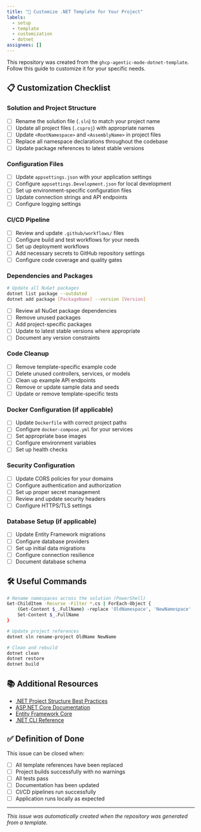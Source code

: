 ```yaml
---
title: "🔧 Customize .NET Template for Your Project"
labels:
  - setup
  - template
  - customization
  - dotnet
assignees: []
---
```


This repository was created from the `ghcp-agentic-mode-dotnet-template`. Follow this guide to customize it for your specific needs.

## 📋 Customization Checklist

### Solution and Project Structure
- [ ] Rename the solution file (`.sln`) to match your project name
- [ ] Update all project files (`.csproj`) with appropriate names
- [ ] Update `<RootNamespace>` and `<AssemblyName>` in project files
- [ ] Replace all namespace declarations throughout the codebase
- [ ] Update package references to latest stable versions

### Configuration Files
- [ ] Update `appsettings.json` with your application settings
- [ ] Configure `appsettings.Development.json` for local development
- [ ] Set up environment-specific configuration files
- [ ] Update connection strings and API endpoints
- [ ] Configure logging settings

### CI/CD Pipeline
- [ ] Review and update `.github/workflows/` files
- [ ] Configure build and test workflows for your needs
- [ ] Set up deployment workflows
- [ ] Add necessary secrets to GitHub repository settings
- [ ] Configure code coverage and quality gates

### Dependencies and Packages
```bash
# Update all NuGet packages
dotnet list package --outdated
dotnet add package [PackageName] --version [Version]
```

- [ ] Review all NuGet package dependencies
- [ ] Remove unused packages
- [ ] Add project-specific packages
- [ ] Update to latest stable versions where appropriate
- [ ] Document any version constraints

### Code Cleanup
- [ ] Remove template-specific example code
- [ ] Delete unused controllers, services, or models
- [ ] Clean up example API endpoints
- [ ] Remove or update sample data and seeds
- [ ] Update or remove template-specific tests

### Docker Configuration (if applicable)
- [ ] Update `Dockerfile` with correct project paths
- [ ] Configure `docker-compose.yml` for your services
- [ ] Set appropriate base images
- [ ] Configure environment variables
- [ ] Set up health checks

### Security Configuration
- [ ] Update CORS policies for your domains
- [ ] Configure authentication and authorization
- [ ] Set up proper secret management
- [ ] Review and update security headers
- [ ] Configure HTTPS/TLS settings

### Database Setup (if applicable)
- [ ] Update Entity Framework migrations
- [ ] Configure database providers
- [ ] Set up initial data migrations
- [ ] Configure connection resilience
- [ ] Document database schema

## 🛠️ Useful Commands

```bash
# Rename namespaces across the solution (PowerShell)
Get-ChildItem -Recurse -Filter *.cs | ForEach-Object {
    (Get-Content $_.FullName) -replace 'OldNamespace', 'NewNamespace' | 
    Set-Content $_.FullName
}

# Update project references
dotnet sln rename-project OldName NewName

# Clean and rebuild
dotnet clean
dotnet restore
dotnet build
```

## 📚 Additional Resources

- [.NET Project Structure Best Practices](https://docs.microsoft.com/en-us/dotnet/architecture/modern-web-apps-azure/common-web-application-architectures)
- [ASP.NET Core Documentation](https://docs.microsoft.com/en-us/aspnet/core/)
- [Entity Framework Core](https://docs.microsoft.com/en-us/ef/core/)
- [.NET CLI Reference](https://docs.microsoft.com/en-us/dotnet/core/tools/)

## ✅ Definition of Done

This issue can be closed when:
- [ ] All template references have been replaced
- [ ] Project builds successfully with no warnings
- [ ] All tests pass
- [ ] Documentation has been updated
- [ ] CI/CD pipelines run successfully
- [ ] Application runs locally as expected

---
*This issue was automatically created when the repository was generated from a template.*